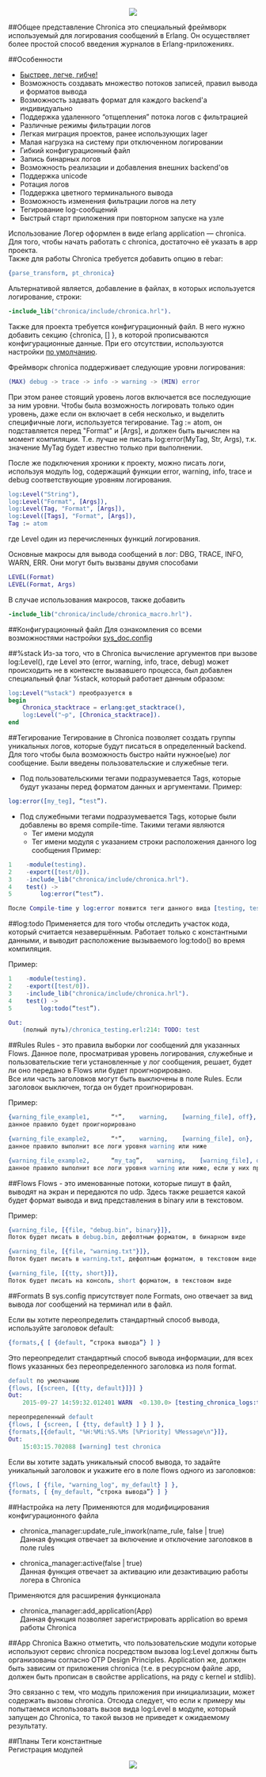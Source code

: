 <p align="center">
<img src="https://raw.githubusercontent.com/eltex-ecss/chronica/master/doc/chronica.jpg"/>
</p>

##Общее представление
Chronica это специальный фреймворк используемый для логирования сообщений в Erlang. 
Он осуществляет более простой способ введения журналов в Erlang-приложениях. 

##Особенности
* [Быстрее, легче, гибче!](https://docs.google.com/document/d/1S4-Yf799d5SDCWhr78Fsm6-EY98gd1BRW-Qffaynzsc/edit?usp=sharing)
* Возможность создавать множество потоков записей, правил вывода и форматов вывода
* Возможность задавать формат для каждого backend'а индивидуально
* Поддержка удаленного “отщепления” потока логов с фильтрацией
* Различные режимы фильтрации логов
* Легкая миграция проектов, ранее использующих lager
* Малая нагрузка на систему при отключенном логировании
* Гибкий конфигурационный файл
* Запись бинарных логов
* Возможность реализации и добавления внешних backend'ов
* Поддержка unicode
* Ротация логов
* Поддержка цветного терминального вывода
* Возможность изменения фильтрации логов на лету
* Тегирование log-сообщений
* Быстрый старт приложения при повторном запуске на узле

Использование
Логер оформлен в виде erlang application — chronica. Для того, чтобы начать работать с chronica, 
достаточно её указать в app проекта.<br>
Также для работы Chronica требуется добавить опцию в rebar:
```erlang
{parse_transform, pt_chronica}
```
Альтернативой является, добавление в файлах, в которых используется логирование, строки:
```erlang
-include_lib("chronica/include/chronica.hrl").
```

Также для проекта требуется конфигурационный файл. В него нужно добавить секцию {chronica, [] }, в которой 
прописываются конфигурационные данные. При его отсутствии, используются настройки 
[по умолчанию](https://docs.google.com/document/d/1rbyXuQpUG4AU5piE7DntZchyaaHTq9I9tdA0ENsLx1o/edit?usp=sharing).

Фреймворк chronica поддерживает следующие уровни логирования:
```erlang
(MAX) debug -> trace -> info -> warning -> (MIN) error
```
При этом ранее стоящий уровень логов включается все последующие за ним уровни. Чтобы была возможность 
логировать только один уровень, даже если он включает в себя несколько, и выделить специфичные логи, 
используется тегирование. Tag := atom, он подставляется перед "Format" и [Args], и должен быть вычислен 
на момент компиляции. Т.е. лучше не писать log:error(MyTag, Str, Args), т.к. значение MyTag будет известно 
только при выполнении.

После же подключения хроники к проекту, можно писать логи, используя модуль log, содержащий функции error, 
warning, info, trace и debug соответствующие уровням логирования.
```erlang
log:Level("String"),
log:Level("Format", [Args]),
log:Level(Tag, "Format", [Args]),
log:Level([Tags], "Format", [Args]),
Tag := atom
```
где Level один из перечисленных функций логирования.

Основные макросы для вывода сообщений в лог: DBG, TRACE, INFO, WARN, ERR. Они могут быть вызваны двумя способами
```erlang
LEVEL(Format)
LEVEL(Format, Args)
```

В случае использования макросов, также добавить
```erlang
-include_lib("chronica/include/chronica_macro.hrl").
```

##Конфигурационный файл
Для ознакомления со всеми возможностями настройки 
[sys_doc.config](https://docs.google.com/document/d/1KGyZaVDFBSaXS7cVJkprtNsvOFvhHXnTmZ4qR4WmxM8/edit?usp=sharing)

##%stack
Из-за того, что в Chronica вычисление аргументов при вызове log:Level(), где Level это 
(error, warning, info, trace, debug) может происходить не в контексте вызвавшего процесса, 
был добавлен специальный флаг %stack, который работает данным образом:
```erlang
log:Level("%stack") преобразуется в 
begin 
    Chronica_stacktrace = erlang:get_stacktrace(), 
    log:Level("~p", [Chronica_stacktrace]).
end
```
##Тегирование
Тегирование в Chronica позволяет создать группы уникальных логов, которые будут писаться в определенный backend.
Для того чтобы была возможность быстро найти нужное(ые) лог сообщение. Были введены пользовательские и служебные теги. 
* Под пользовательскими тегами подразумевается Tags, которые будут указаны перед форматом данных и аргументами.
Пример:
```erlang
log:error([my_teg], “test”).
```
* Под служебными тегами подразумевается Tags, которые были добавлены во время compile-time. Такими тегами являются
    * Тег имени модуля
    * Тег имени модуля с указанием строки расположения данного log сообщения
Пример:
```erlang
1    -module(testing).
2    -export([test/0]).
3    -include_lib("chronica/include/chronica.hrl").
4    test() ->
5        log:error(“test”).

После Compile-time у log:error появится теги данного вида [testing, testing_5]
```
##log:todo
Применяется для того чтобы отследить участок кода, который считается незавершённым. Работает только 
с константными данными, и выводит расположение вызываемого log:todo() во время компиляция.

Пример:
```erlang
1    -module(testing).
2    -export([test/0]).
3    -include_lib("chronica/include/chronica.hrl").
4    test() ->
5        log:todo(“test”).

Out:
    (полный путь)/chronica_testing.erl:214: TODO: test
```
##Rules
Rules - это правила выборки лог сообщений для указанных Flows. Данное поле, просматривая уровень 
логирования, служебные и пользовательские теги установленные у лог сообщения, решает, будет ли оно 
передано в Flows или будет проигнорировано.<br>
Все или часть заголовков могут быть выключены в поле Rules. Если заголовок выключен, тогда он  будет проигнорирован.

Пример:
```erlang
{warning_file_example1,      “*”,    warning,    [warning_file], off}, 
данное правило будет проигнорировано

{warning_file_example2,      “*”,    warning,    [warning_file], on},
данное правило выполнит все логи уровня warning или ниже

{warning_file_example2,      “my_tag”,    warning,    [warning_file], on},
данное правило выполнит все логи уровня warning или ниже, если у них присутствует тег “my_tag”
```
##Flows
Flows - это именованные потоки, которые пишут в файл, выводят на экран и передаются по udp. Здесь 
также решается какой будет формат вывода и вид представления в binary или в текстовом. 

Пример:
```erlang
{warning_file, [{file, "debug.bin", binary}]},
Поток будет писать в debug.bin, дефолтным форматом, в бинарном виде

{warning_file, [{file, "warning.txt"}]},
Поток будет писать в warning.txt, дефолтным форматом, в текстовом виде

{warning_file, [{tty, short}]},
Поток будет писать на консоль, short форматом, в текстовом виде
```

##Formats
В sys.config присутствует поле Formats, оно отвечает за вид вывода лог сообщений на терминал или в файл. 

Если вы хотите переопределить стандартный способ вывода, используйте заголовок default:
```erlang
{formats,{ [ {default, “строка вывода”} ] }
```
Это переопределит стандартный способ вывода информации, для всех flows указанных 
без переопределенного заголовка из поля format.
```erlang
default по умолчанию
{flows, [{screen, [{tty, default}]}] }
Out:
    2015-09-27 14:59:32.012401 WARN  <0.130.0> [testing_chronica_logs:testing_short_warning_file/1:57]: test chronica

переопределенный default
{flows, [ {screen, [ {tty, default} ] } ] },
{formats,[{default, "%H:%Mi:%S.%Ms [%Priority] %Message\n"}]},
Out:
    15:03:15.702088 [warning] test chronica
```

Если вы хотите задать уникальный способ вывода, то задайте уникальный заголовок 
и укажите его в поле flows одного из заголовков:
```erlang
{flows, [ {file, "warning_log", my_default} ] },
{formats, [ {my_default, “строка вывода”} ] }
```
##Настройка на лету
Применяются для модифицирования конфигурационного файла
* chronica_manager:update_rule_inwork(name_rule, false | true)<br>
Данная функция отвечает за включение и отключение заголовков в поле rules

* chronica_manager:active(false | true)<br>
Данная функция отвечает за активацию или дезактивацию работы логера в Chronica

Применяются для расширения функционала
* chronica_manager:add_application(App)<br>
Данная функция позволяет зарегистрировать application во время работы Chronica

##App Chronica
Важно отметить, что пользовательские модули которые используют сервис chronica посредством 
вызова log:Level должны быть организованы согласно OTP Design Principles. Application же, должен 
быть зависим от приложения chronica (т.е. в ресурсном файле .app, должен быть прописан в свойстве 
applications, на ряду с kernel и stdlib).

Это связанно с тем, что модуль приложения при инициализации, может содержать  вызовы chronica. 
Отсюда следует, что если к примеру мы попытаемся использовать вызов вида log:Level в модуле, который 
запущен до Chronica, то такой вызов не приведет к ожидаемому результату.

##Планы
Теги константные<br>
Регистрация модулей<br>
<p align="center">
<img src="https://github.com/eltex-ecss/chronica/blob/master/doc/logo_eltex.jpg"/>
</p>
